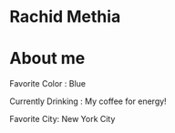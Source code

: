 # Rachid Methia 
# About me 

Favorite Color : Blue 

Currently Drinking : My coffee for energy!

Favorite City: New York City 